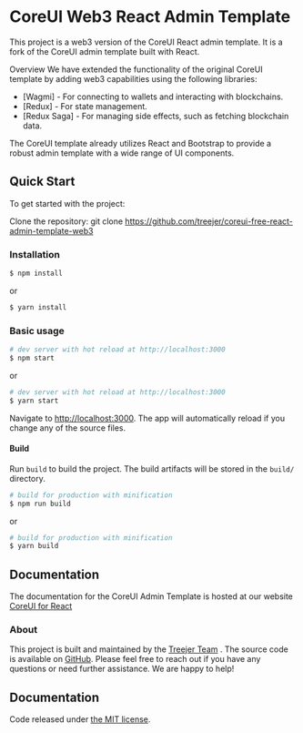 # CoreUI Web3 React Admin Template
This project is a web3 version of the CoreUI React admin template. It is a fork of the CoreUI admin template built with React.

Overview
We have extended the functionality of the original CoreUI template by adding web3 capabilities using the following libraries:

- [Wagmi] - For connecting to wallets and interacting with blockchains.
- [Redux] - For state management.
- [Redux Saga] - For managing side effects, such as fetching blockchain data.

  
The CoreUI template already utilizes React and Bootstrap to provide a robust admin template with a wide range of UI components.

## Quick Start
To get started with the project:

Clone the repository: git clone https://github.com/treejer/coreui-free-react-admin-template-web3

### Installation

``` bash
$ npm install
```

or

``` bash
$ yarn install
```

### Basic usage

``` bash
# dev server with hot reload at http://localhost:3000
$ npm start 
```

or 

``` bash
# dev server with hot reload at http://localhost:3000
$ yarn start
```

Navigate to [http://localhost:3000](http://localhost:3000). The app will automatically reload if you change any of the source files.

#### Build

Run `build` to build the project. The build artifacts will be stored in the `build/` directory.

```bash
# build for production with minification
$ npm run build
```

or

```bash
# build for production with minification
$ yarn build
```

## Documentation

The documentation for the CoreUI Admin Template is hosted at our website [CoreUI for React](https://coreui.io/react/)


### About

This project is built and maintained by the [Treejer Team](https://github.com/treejer)
. The source code is available on [GitHub]([https://github.com/treejer](https://github.com/treejer/coreui-free-react-admin-template-web3)).
Please feel free to reach out if you have any questions or need further assistance. We are happy to help!

## Documentation

Code released under [the MIT license](https://github.com/coreui/coreui-free-react-admin-template/blob/master/LICENSE).

